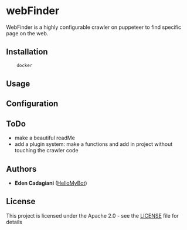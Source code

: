 # webFinder
WebFinder is a highly configurable crawler on puppeteer to find specific
page on the web.

## Installation
```bash
    docker
```

## Usage


## Configuration


## ToDo
- make a beautiful readMe
- add a plugin system: make a functions and add in project without
touching the crawler code

## Authors
- **Eden Cadagiani** ([HelloMyBot](https://hellomybot.io/fr/bienvenue/))

## License
This project is licensed under the Apache 2.0 - see the [LICENSE](LICENSE) file for details
